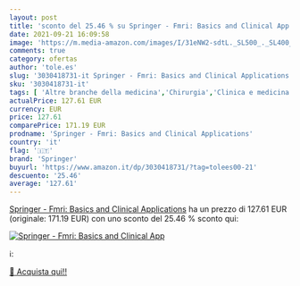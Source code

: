 ```yaml
---
layout: post
title: 'sconto del 25.46 % su Springer - Fmri: Basics and Clinical App  '
date: 2021-09-21 16:09:58
image: 'https://m.media-amazon.com/images/I/31eNW2-sdtL._SL500_._SL400_.jpg'
comments: true
category: ofertas
author: 'tole.es'
slug: '3030418731-it Springer - Fmri: Basics and Clinical Applications'
sku: '3030418731-it'
tags: [ 'Altre branche della medicina','Chirurgia','Clinica e medicina interna','Diagnostica per immagini','Libri','Libri universitari','Libri universitari chirurgia','Libri universitari medicina','Libri universitari medicina clinica','Libri universitari medicina e scienze sanitarie','Medicina','Medicina generale, chirurgia e infermieristica','Neurochirurgia','Neurologia','Scienze, tecnologia e medicina','springer', ]
actualPrice: 127.61 EUR
currency: EUR
price: 127.61
comparePrice: 171.19 EUR
prodname: 'Springer - Fmri: Basics and Clinical Applications'
country: 'it'
flag: '🇮🇹'
brand: 'Springer'
buyurl: 'https://www.amazon.it/dp/3030418731/?tag=tolees00-21'
descuento: '25.46'
average: '127.61'
---
```


[Springer - Fmri: Basics and Clinical Applications](https://www.amazon.it/dp/3030418731/?tag=tolees00-21) ha un prezzo di 127.61 EUR (originale: 171.19 EUR) con uno sconto del 25.46 % sconto qui:

[![Springer - Fmri: Basics and Clinical App](https://m.media-amazon.com/images/I/31eNW2-sdtL._SL500_._SL400_.jpg)](https://www.amazon.it/dp/3030418731/?tag=tolees00-21)

ℹ️:


[🛒 Acquista qui!!](https://www.amazon.it/dp/3030418731/?tag=tolees00-21)
